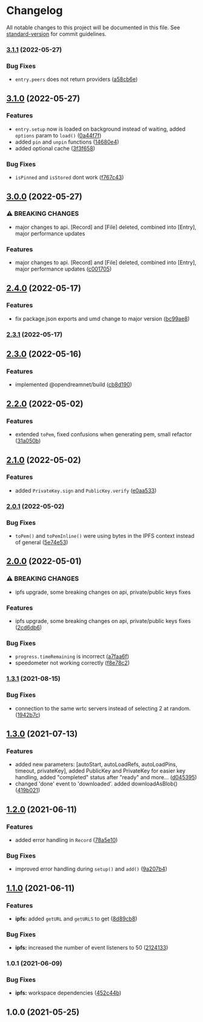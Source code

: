 # Changelog

All notable changes to this project will be documented in this file. See [standard-version](https://github.com/conventional-changelog/standard-version) for commit guidelines.

### [3.1.1](https://github.com/dreamnettech/monorepo/compare/ipfs-v3.1.0...ipfs-v3.1.1) (2022-05-27)


### Bug Fixes

* `entry.peers` does not return providers ([a58cb6e](https://github.com/dreamnettech/monorepo/commit/a58cb6eb4ef2d6630e4b50208f6dcbc9a12b419c))

## [3.1.0](https://github.com/dreamnettech/monorepo/compare/ipfs-v3.0.0...ipfs-v3.1.0) (2022-05-27)


### Features

* `entry.setup` now is loaded on background instead of waiting, added `options` param to `load()` ([0a44f7f](https://github.com/dreamnettech/monorepo/commit/0a44f7febd84cf8ed1a4a9cb71398906567329e0))
* added `pin` and `unpin` functions ([14680e4](https://github.com/dreamnettech/monorepo/commit/14680e4a7d5dbff8a79ee302b19cc95999b74ea9))
* added optional cache ([3f3f658](https://github.com/dreamnettech/monorepo/commit/3f3f658fc091230aa474603b2cfe45765da0ce14))


### Bug Fixes

* `isPinned` and `isStored` dont work ([f767c43](https://github.com/dreamnettech/monorepo/commit/f767c436e5efab5dffe1011740dec23b13c86c14))

## [3.0.0](https://github.com/dreamnettech/monorepo/compare/ipfs-v2.4.0...ipfs-v3.0.0) (2022-05-27)


### ⚠ BREAKING CHANGES

* major changes to api. [Record] and [File] deleted, combined into [Entry], major performance updates

### Features

* major changes to api. [Record] and [File] deleted, combined into [Entry], major performance updates ([c001705](https://github.com/dreamnettech/monorepo/commit/c001705d49f819c9d768cd3a30ac4e82b1666907))

## [2.4.0](https://github.com/dreamnettech/monorepo/compare/ipfs-v2.3.1...ipfs-v2.4.0) (2022-05-17)


### Features

* fix package.json exports and umd change to major version ([bc99ae8](https://github.com/dreamnettech/monorepo/commit/bc99ae82fdb971e4533b9ed43d7901362ca44bfb))

### [2.3.1](https://github.com/dreamnettech/monorepo/compare/ipfs-v2.3.0...ipfs-v2.3.1) (2022-05-17)

## [2.3.0](https://github.com/dreamnettech/monorepo/compare/ipfs-v2.2.0...ipfs-v2.3.0) (2022-05-16)


### Features

* implemented @opendreamnet/build ([cb8d190](https://github.com/dreamnettech/monorepo/commit/cb8d19034f7871abb632ee50317771e4b9ea0d87))

## [2.2.0](https://github.com/dreamnettech/monorepo/compare/ipfs-v2.1.0...ipfs-v2.2.0) (2022-05-02)


### Features

* extended `toPem`, fixed confusions when generating pem, small refactor ([31a050b](https://github.com/dreamnettech/monorepo/commit/31a050bb9a671df8ae3bb256b9b7a036d546f4aa))

## [2.1.0](https://github.com/dreamnettech/monorepo/compare/ipfs-v2.0.1...ipfs-v2.1.0) (2022-05-02)


### Features

* added `PrivateKey.sign` and `PublicKey.verify` ([e0aa533](https://github.com/dreamnettech/monorepo/commit/e0aa533935d5f712b8945c95db3f8bfe011571a4))

### [2.0.1](https://github.com/dreamnettech/monorepo/compare/ipfs-v2.0.0...ipfs-v2.0.1) (2022-05-02)


### Bug Fixes

* `toPem()` and `toPemInline()` were using bytes in the IPFS context instead of general ([5e74e53](https://github.com/dreamnettech/monorepo/commit/5e74e53e877106c05967a2b041107c900cc980da))

## [2.0.0](https://github.com/dreamnettech/monorepo/compare/ipfs-v1.3.1...ipfs-v2.0.0) (2022-05-01)


### ⚠ BREAKING CHANGES

* ipfs upgrade, some breaking changes on api, private/public keys fixes

### Features

* ipfs upgrade, some breaking changes on api, private/public keys fixes ([2cd6db6](https://github.com/dreamnettech/monorepo/commit/2cd6db6bcac53de96aecd1df9968c5222c988651))


### Bug Fixes

* `progress.timeRemaining` is incorrect ([a7faa6f](https://github.com/dreamnettech/monorepo/commit/a7faa6f7441540ff3284a85cfb2a2e620f24d014))
* speedometer not working correctly ([f8e78c2](https://github.com/dreamnettech/monorepo/commit/f8e78c2c9b779e13951b60c4dd22066037b016e2))

### [1.3.1](https://github.com/dreamnettech/monorepo/compare/ipfs-v1.3.0...ipfs-v1.3.1) (2021-08-15)


### Bug Fixes

* connection to the same wrtc servers instead of selecting 2 at random. ([1942b7c](https://github.com/dreamnettech/monorepo/commit/1942b7c35795818ebd8248bce2ec8bb3dd1b51a6))

## [1.3.0](https://github.com/dreamnettech/monorepo/compare/ipfs-v1.2.0...ipfs-v1.3.0) (2021-07-13)


### Features

* added new parameters: [autoStart, autoLoadRefs, autoLoadPins, timeout, privateKey], added PublicKey and PrivateKey for easier key handling, added "completed" status after "ready" and more... ([d045395](https://github.com/dreamnettech/monorepo/commit/d0453953164d5c1386420a6b018e9a13ee1ab141))
* changed 'done' event to 'downloaded'. added downloadAsBlob() ([419b021](https://github.com/dreamnettech/monorepo/commit/419b0217ed206b2e2720b118401741983715cd80))

## [1.2.0](https://github.com/dreamnettech/monorepo/compare/ipfs-v1.1.0...ipfs-v1.2.0) (2021-06-11)


### Features

* added error handling in `Record` ([78a5e10](https://github.com/dreamnettech/monorepo/commit/78a5e109f8307925ab9664067f0521f822a29462))


### Bug Fixes

* improved error handling during `setup()` and `add()` ([9a207b4](https://github.com/dreamnettech/monorepo/commit/9a207b4e48211dc7ce64b277fe89c083483b044f))

## [1.1.0](https://github.com/dreamnettech/monorepo/compare/ipfs-v1.0.1...ipfs-v1.1.0) (2021-06-11)


### Features

* **ipfs:** added `getURL` and `getURLS` to get ([8d89cb8](https://github.com/dreamnettech/monorepo/commit/8d89cb8a1ef407f32bc8ba94314af8ad102bec6d))


### Bug Fixes

* **ipfs:** increased the number of event listeners to 50 ([2124133](https://github.com/dreamnettech/monorepo/commit/2124133162792eecf34aa638650fc48f8663b990))

### 1.0.1 (2021-06-09)


### Bug Fixes

* **ipfs:** workspace dependencies ([452c44b](https://github.com/dreamnettech/monorepo/commit/452c44b0ad62529afb94de4ddb5e0baa23772e8a))

## 1.0.0 (2021-05-25)
